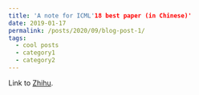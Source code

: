 ```yaml
---
title: 'A note for ICML'18 best paper (in Chinese)'
date: 2019-01-17
permalink: /posts/2020/09/blog-post-1/
tags:
  - cool posts
  - category1
  - category2
---
```


Link to [Zhihu](https://zhuanlan.zhihu.com/p/55121512).
